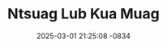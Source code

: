 ---
layout: movie-video-data
date: 2025-03-01 21:25:08 -0834
categories: movie

# Site Attributes
title: "Ntsuag Lub Kua Muag"
permalink: "/movie/Ntsuag_Lub_Kua_Muag"

# Movie Attributes
synopsis: "Txoj kev ua ntsuag yog ib txoj kev uas tsis txaus luag thiab tsis xav kom los raug rau yus. Yus txawm nplua nuj npaum li cas los tsuas yog nyob hauv nruab siab xwb. Yus lub neej ces tsuas yog muaj tes li tes, taw li taw xwb. Yuav ncav los tsis cuag yuav dhia los tsis txog txoj kev tau zoo mus txog hnub laus. yog nej xav paub, yuav daim video no coj mus saib nej thiaj to taub. "
producer: "Vana Video"
director: ""
writer: ""
video_link: ""
genre: "Drama"
year: ""
release_type: "VHS"
storage: "Center for Hmong Studies"
thumbnail: "/assets/images/movie_thumbnails/Ntsuag Lub Kua Muag.jpeg"
publishing_company: "Vana Video"

# Sequels + Parts
base_movie: ""
total_parts: 
sequel: ""

# Movie Cast
cast:
#VALUE!
---